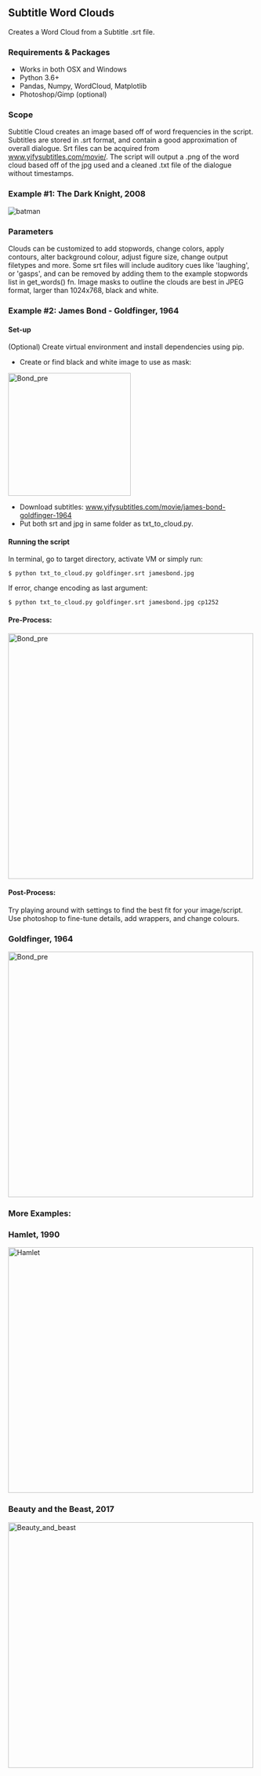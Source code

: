 ## Subtitle Word Clouds
Creates a Word Cloud from a Subtitle .srt file.

### Requirements & Packages
* Works in both OSX and Windows
* Python 3.6+
* Pandas, Numpy, WordCloud, Matplotlib
* Photoshop/Gimp (optional)

### Scope
Subtitle Cloud creates an image based off of word frequencies in the script. Subtitles are stored in .srt format, and contain a good approximation of overall dialogue. Srt files can be acquired from www.yifysubtitles.com/movie/. The script will output a .png of the word cloud based off of the jpg used and a cleaned .txt file of the dialogue without timestamps. 

### Example #1: The Dark Knight, 2008
![batman](https://i.imgur.com/z0hsXTa.jpg)

### Parameters
Clouds can be customized to add stopwords, change colors, apply contours, alter background colour, adjust figure size, change output filetypes and more. Some srt files will include auditory cues like 'laughing', or 'gasps', and can be removed by adding them to the example stopwords list in get_words() fn. Image masks to outline the clouds are best in JPEG format, larger than 1024x768, black and white. 

### Example #2: James Bond - Goldfinger, 1964
#### Set-up
(Optional) Create virtual environment and install dependencies using pip.

* Create or find black and white image to use as mask:
<img src="https://i.imgur.com/QmfXrCk.png" alt="Bond_pre" width="250">

* Download subtitles: www.yifysubtitles.com/movie/james-bond-goldfinger-1964
* Put both srt and jpg in same folder as txt_to_cloud.py.

#### Running the script
In terminal, go to target directory, activate VM or simply run:

    $ python txt_to_cloud.py goldfinger.srt jamesbond.jpg
    
If error, change encoding as last argument: 
    
    $ python txt_to_cloud.py goldfinger.srt jamesbond.jpg cp1252

#### Pre-Process:
<img src="https://i.imgur.com/iCtVxxp.png" alt="Bond_pre" width="500">

#### Post-Process:
Try playing around with settings to find the best fit for your image/script. Use photoshop to fine-tune details, add wrappers, and change colours.

### Goldfinger, 1964
<img src="https://i.imgur.com/Xg1iVVl.jpg" alt="Bond_pre" width="500">

### More Examples:

### Hamlet, 1990
<img src="https://i.imgur.com/AXf2Nem.jpg" alt="Hamlet" width="500">

### Beauty and the Beast, 2017
<img src="https://i.imgur.com/Dq5Cisa.jpg" alt="Beauty_and_beast" width="500">
